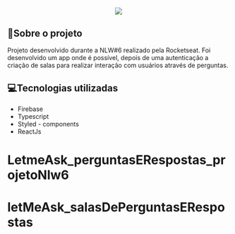 <h1 align="center">
  <img src="https://ik.imagekit.io/syjhgeuyr3t/logo-readme_hf3qcp5P2.png">
</h1>

## 📂Sobre o projeto

Projeto desenvolvido durante a NLW#6 realizado pela Rocketseat. Foi desenvolvido um app onde é possível, depois de uma autenticação a criação de salas para realizar interação com usuários através de perguntas.

## 💻Tecnologias utilizadas

- Firebase
- Typescript
- Styled - components
- ReactJs
# LetmeAsk_perguntasERespostas_projetoNlw6
# letMeAsk_salasDePerguntasERespostas
